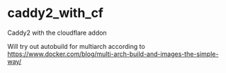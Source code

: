 # caddy2_with_cf
Caddy2 with the cloudflare addon

Will try out autobuild for multiarch according to https://www.docker.com/blog/multi-arch-build-and-images-the-simple-way/
